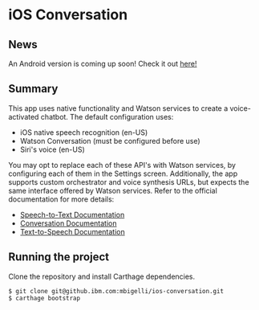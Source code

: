 # iOS Conversation

## News
An Android version is coming up soon! Check it out [here!](https://github.ibm.com/mbigelli/watson-chat-android)

## Summary

This app uses native functionality and Watson services to create a voice-activated chatbot. The default configuration uses:

- iOS native speech recognition (en-US)
- Watson Conversation (must be configured before use)
- Siri's voice (en-US)

You may opt to replace each of these API's with Watson services, by configuring each of them in the Settings screen. Additionally, the app supports custom orchestrator and voice synthesis URLs, but expects the same interface offered by Watson services. Refer to the official documentation for more details:

- [Speech-to-Text Documentation](https://www.ibm.com/watson/developercloud/speech-to-text.html)
- [Conversation Documentation](https://www.ibm.com/watson/developercloud/conversation.html)
- [Text-to-Speech Documentation](https://www.ibm.com/watson/developercloud/text-to-speech.html)

## Running the project

Clone the repository and install Carthage dependencies.

    $ git clone git@github.ibm.com:mbigelli/ios-conversation.git
    $ carthage bootstrap
